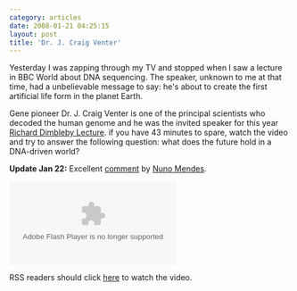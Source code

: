 ```yaml
---
category: articles
date: 2008-01-21 04:25:15
layout: post
title: 'Dr. J. Craig Venter'
---
```


<p>Yesterday I was zapping through my TV and stopped when I saw a lecture in BBC World about DNA sequencing. The speaker, unknown to me at that time, had a unbelievable message to say: he's about to create the first artificial life form in the planet Earth.</p>

<p>Gene pioneer Dr. J. Craig Venter is one of the principal scientists who decoded the human genome and he was the invited speaker for this year <a href="http://en.wikipedia.org/wiki/Richard_Dimbleby_Lecture">Richard Dimbleby Lecture</a>. if you have 43 minutes to spare, watch the video and try to answer the following question: what does the future hold in a DNA-driven world?</p>

<p><strong>Update Jan 22:</strong> Excellent <a href="//joaobordalo.com/articles/2008/01/21/dr-j-craig-venter#comments">comment</a> by <a href="http://logorreia.blogspot.com/">Nuno Mendes</a>.</p>

<embed id="VideoPlayback" type="application/x-shockwave-flash" src="http://video.google.com/googleplayer.swf?docId=4893602463025557866&hl=en" flashvars="" >

<p>RSS readers should click <a href="//joaobordalo.com/articles/2008/01/21/dr-j-craig-venter">here</a> to watch the video.</p>
